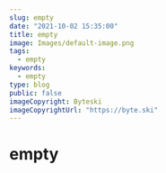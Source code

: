 ```yaml
---
slug: empty
date: "2021-10-02 15:35:00"
title: empty
image: Images/default-image.png
tags:
  - empty
keywords:
  - empty
type: blog
public: false
imageCopyright: Byteski
imageCopyrightUrl: "https://byte.ski"
---
```


# empty
